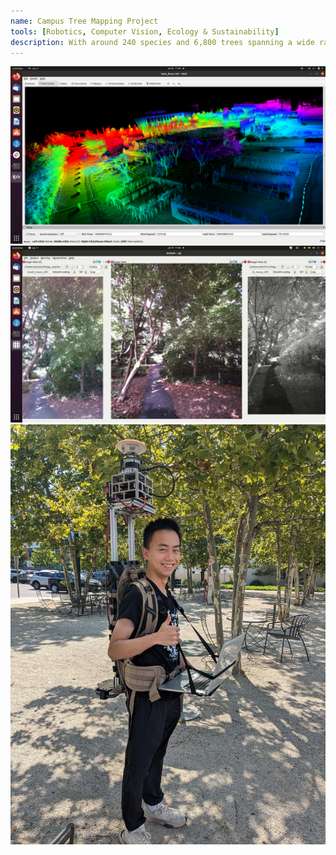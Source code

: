 ```yaml
---
name: Campus Tree Mapping Project
tools: [Robotics, Computer Vision, Ecology & Sustainability]
description: With around 240 species and 6,800 trees spanning a wide range of ages, the Penn campus is interesting for investigating biodiversity and carbon capture of trees. 
---
```


<img src="../assets/project/CampusMapping/CM0.png" alt="Image 0">
<img src="../assets/project/CampusMapping/CM1.jpg" alt="Image 1">
<img src="../assets/project/CampusMapping/CM2.jpg" alt="Image 2">